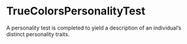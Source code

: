 # TrueColorsPersonalityTest
A personality test is completed to yield a description of an individual’s distinct personality traits. 
